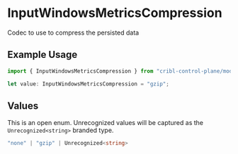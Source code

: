 # InputWindowsMetricsCompression

Codec to use to compress the persisted data

## Example Usage

```typescript
import { InputWindowsMetricsCompression } from "cribl-control-plane/models";

let value: InputWindowsMetricsCompression = "gzip";
```

## Values

This is an open enum. Unrecognized values will be captured as the `Unrecognized<string>` branded type.

```typescript
"none" | "gzip" | Unrecognized<string>
```